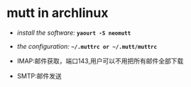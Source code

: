 # mutt in archlinux #

* *install the software:* **`yaourt -S neomutt`**

* *the configuration:* **`~/.muttrc or ~/.mutt/muttrc`**

* IMAP:邮件获取，端口143,用户可以不用把所有邮件全部下载

* SMTP:邮件发送 

